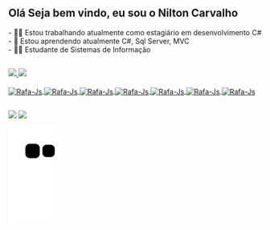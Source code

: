 
## Olá Seja bem vindo, eu sou o Nilton Carvalho 
<div>
- 🧑‍💻 Estou trabalhando atualmente como estagiário em desenvolvimento C# <div> 
- 🌱   Estou aprendendo atualmente C#, Sql Server, MVC <div>
- 👨‍🎓    Estudante de Sistemas de Informação <div>

##
 <div>
  <a href="https://github.com/niltonCarvalho90">
  <img height="150em" src="https://github-readme-stats.vercel.app/api?username=niltonCarvalho90&show_icons=true&theme=dark&include_all_commits=true&count_private=true"/>
  <img height="150em" src="https://github-readme-stats.vercel.app/api/top-langs/?username=niltonCarvalho90&layout=compact&langs_count=7&theme=dark"/>
</div>
  <div style="display: inline_block"><br>
  <img align="center" alt="Rafa-Js" height="60" width="60" src="https://img.icons8.com/color/344/c-sharp-logo-2.png">
  <img align="center" alt="Rafa-Js" height="50" width="60" src="https://cdn.jsdelivr.net/gh/devicons/devicon/icons/java/java-plain-wordmark.svg">
  <img align="center" alt="Rafa-Js" height="50" width="60" src="https://cdn.jsdelivr.net/gh/devicons/devicon/icons/git/git-original-wordmark.svg">
  <img align="center" alt="Rafa-Js" height="50" width="60" src="https://cdn.jsdelivr.net/gh/devicons/devicon/icons/gitlab/gitlab-plain-wordmark.svg">
  <img align="center" alt="Rafa-Js" height="50" width="60" src="https://cdn.jsdelivr.net/gh/devicons/devicon/icons/jira/jira-plain-wordmark.svg">
  <img align="center" alt="Rafa-Js" height="50" width="60" src="https://cdn.jsdelivr.net/gh/devicons/devicon/icons/postgresql/postgresql-plain-wordmark.svg">
  <img align="center" alt="Rafa-Js" height="50" width="60" src="https://cdn.jsdelivr.net/gh/devicons/devicon/icons/html5/html5-plain-wordmark.svg">
  
 
</div>
  
  
  ##
  <div> 
 
 
  <a href = "mailto:nilton.carvalho05@gmail.com"><img src="https://img.shields.io/badge/-Gmail-%23333?style=for-the-badge&logo=gmail&logoColor=white" target="_blank"></a>
  <a href="https://www.linkedin.com/in/nilton-carvalho-b83a431aa/" target="_blank"><img src="https://img.shields.io/badge/-LinkedIn-%230077B5?style=for-the-badge&logo=linkedin&logoColor=white" target="_blank"></a> 
 
  ![Snake animation](https://github.com/rafaballerini/rafaballerini/blob/output/github-contribution-grid-snake.svg)
 
</div>
    
